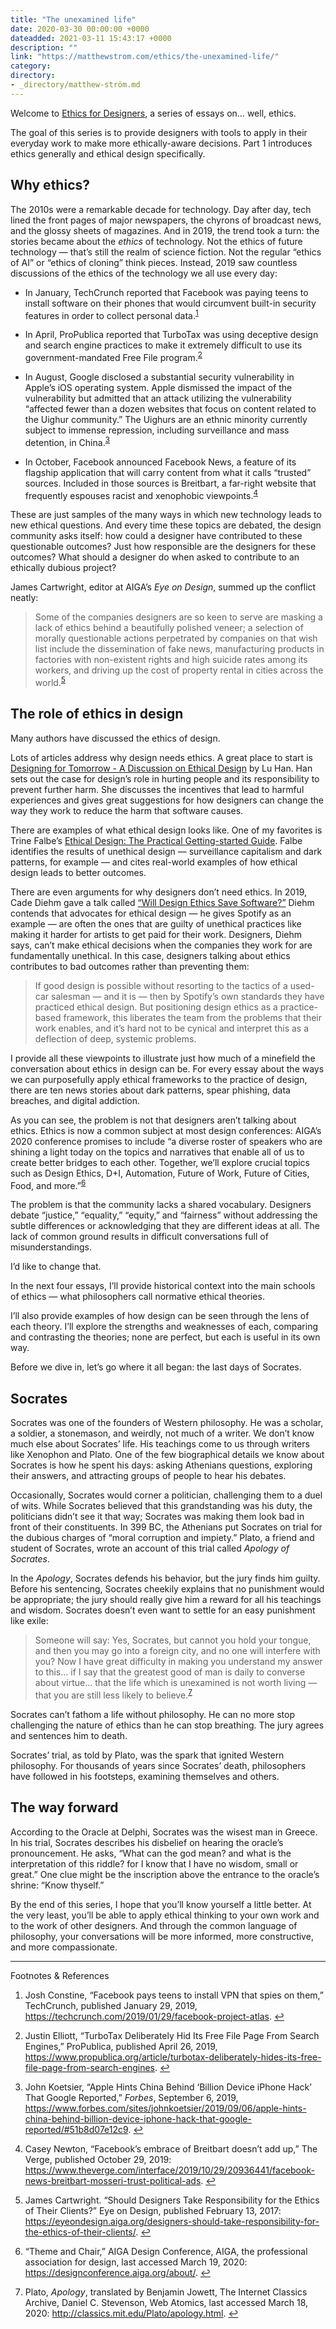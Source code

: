 ```yaml
---
title: "The unexamined life"
date: 2020-03-30 00:00:00 +0000
dateadded: 2021-03-11 15:43:17 +0000
description: ""
link: "https://matthewstrom.com/ethics/the-unexamined-life/"
category:
directory:
- _directory/matthew-ström.md
---
```

<div class="c--bg-gray-1 l--pad-s ethics--intro">
<p>Welcome to <a href="https://matthewstrom.com/ethics">Ethics for Designers</a>, a series of essays on… well, ethics.</p>
<p>The goal of this series is to provide designers with tools to apply in their everyday work to make more ethically-aware decisions. Part 1 introduces ethics generally and ethical design specifically.</p>
</div>
<h2 id="why-ethics%3F">Why ethics?</h2>
<div class="ethics--initial-graf"> 
<p>The 2010s were a remarkable decade for technology. Day after day, tech lined the front pages of major newspapers, the chyrons of broadcast news, and the glossy sheets of magazines. And in 2019, the trend took a turn: the stories became about the <em>ethics</em> of technology. Not the ethics of future technology — that’s still the realm of science fiction. Not the regular “ethics of AI” or “ethics of cloning” think pieces. Instead, 2019 saw countless discussions of the ethics of the technology we all use every day:</p>
</div>
<ul>
<li>
<p>In January, TechCrunch reported that Facebook was paying teens to install software on their phones that would circumvent built-in security features in order to collect personal data.<sup class="footnote-ref"><a href="#fn1" id="fnref1">1</a></sup></p>
</li>
<li>
<p>In April, ProPublica reported that TurboTax was using deceptive design and search engine practices to make it extremely difficult to use its government-mandated Free File program.<sup class="footnote-ref"><a href="#fn2" id="fnref2">2</a></sup></p>
</li>
<li>
<p>In August, Google disclosed a substantial security vulnerability in Apple’s iOS operating system. Apple dismissed the impact of the vulnerability but admitted that an attack utilizing the vulnerability “affected fewer than a dozen websites that focus on content related to the Uighur community.” The Uighurs are an ethnic minority currently subject to immense repression, including surveillance and mass detention, in China.<sup class="footnote-ref"><a href="#fn3" id="fnref3">3</a></sup></p>
</li>
<li>
<p>In October, Facebook announced Facebook News, a feature of its flagship application that will carry content from what it calls “trusted” sources. Included in those sources is Breitbart, a far-right website that frequently espouses racist and xenophobic viewpoints.<sup class="footnote-ref"><a href="#fn4" id="fnref4">4</a></sup></p>
</li>
</ul>
<p>These are just samples of the many ways in which new technology leads to new ethical questions. And every time these topics are debated, the design community asks itself: how could a designer have contributed to these questionable outcomes? Just how responsible are the designers for these outcomes? What should a designer do when asked to contribute to an ethically dubious project?</p>
<p>James Cartwright, editor at AIGA’s <em>Eye on Design</em>, summed up the conflict neatly:</p>
<blockquote>
<p>Some of the companies designers are so keen to serve are masking a lack of ethics behind a beautifully polished veneer; a selection of morally questionable actions perpetrated by companies on that wish list include the dissemination of fake news, manufacturing products in factories with non-existent rights and high suicide rates among its workers, and driving up the cost of property rental in cities across the world.<sup class="footnote-ref"><a href="#fn5" id="fnref5">5</a></sup></p>
</blockquote>
<h2 id="the-role-of-ethics-in-design">The role of ethics in design</h2>
<p>Many authors have discussed the ethics of design.</p>
<p>Lots of articles address why design needs ethics. A great place to start is <a href="https://spotify.design/articles/2019-01-18/designing-for-tomorrow-a-discussion-on-ethical-design/" target="_blank" rel="noopener">Designing for Tomorrow - A Discussion on Ethical Design</a> by Lu Han. Han sets out the case for design’s role in hurting people and its responsibility to prevent further harm. She discusses the incentives that lead to harmful experiences and gives great suggestions for how designers can change the way they work to reduce the harm that software causes.</p>
<p>There are examples of what ethical design looks like. One of my favorites is Trine Falbe’s <a href="https://www.smashingmagazine.com/2018/03/ethical-design-practical-getting-started-guide/" target="_blank" rel="noopener">Ethical Design: The Practical Getting-started Guide</a>. Falbe identifies the results of unethical design — surveillance capitalism and dark patterns, for example — and cites real-world examples of how ethical design leads to better outcomes.</p>
<p>There are even arguments for why designers don’t need ethics. In 2019, Cade Diehm gave a talk called <a href="https://slideslive.com/38919933/will-design-ethics-save-software" target="_blank" rel="noopener">“Will Design Ethics Save Software?”</a> Diehm contends that advocates for ethical design — he gives Spotify as an example — are often the ones that are guilty of unethical practices like making it harder for artists to get paid for their work. Designers, Diehm says, can’t make ethical decisions when the companies they work for are fundamentally unethical. In this case, designers talking about ethics contributes to bad outcomes rather than preventing them:</p>
<blockquote>
<p>If good design is possible without resorting to the tactics of a used-car salesman — and it is — then by Spotify’s own standards they have practiced ethical design. But positioning design ethics as a practice-based framework, this liberates the team from the problems that their work enables, and it’s hard not to be cynical and interpret this as a deflection of deep, systemic problems.</p>
</blockquote>
<p>I provide all these viewpoints to illustrate just how much of a minefield the conversation about ethics in design can be. For every essay about the ways we can purposefully apply ethical frameworks to the practice of design, there are ten news stories about dark patterns, spear phishing, data breaches, and digital addiction.</p>
<p>As you can see, the problem is not that designers aren’t talking about ethics. Ethics is now a common subject at most design conferences: AIGA’s 2020 conference promises to include “a diverse roster of speakers who are shining a light today on the topics and narratives that enable all of us to create better bridges to each other. Together, we’ll explore crucial topics such as Design Ethics, D+I, Automation, Future of Work, Future of Cities, Food, and more.”<sup class="footnote-ref"><a href="#fn6" id="fnref6">6</a></sup></p>
<p>The problem is that the community lacks a shared vocabulary. Designers debate “justice,” “equality,” “equity,” and “fairness” without addressing the subtle differences or acknowledging that they are different ideas at all. The lack of common ground results in difficult conversations full of misunderstandings.</p>
<p>I’d like to change that.</p>
<p>In the next four essays, I’ll provide historical context into the main schools of ethics — what philosophers call normative ethical theories.</p>
<p>I’ll also provide examples of how design can be seen through the lens of each theory. I’ll explore the strengths and weaknesses of each, comparing and contrasting the theories; none are perfect, but each is useful in its own way.</p>
<p>Before we dive in, let’s go where it all began: the last days of Socrates.</p>
<h2 id="socrates">Socrates</h2>
<p>Socrates was one of the founders of Western philosophy. He was a scholar, a soldier, a stonemason, and weirdly, not much of a writer. We don’t know much else about Socrates’ life. His teachings come to us through writers like Xenophon and Plato. One of the few biographical details we know about Socrates is how he spent his days: asking Athenians questions, exploring their answers, and attracting groups of people to hear his debates.</p>
<p>Occasionally, Socrates would corner a politician, challenging them to a duel of wits. While Socrates believed that this grandstanding was his duty, the politicians didn’t see it that way; Socrates was making them look bad in front of their constituents. In 399 BC, the Athenians put Socrates on trial for the dubious charges of “moral corruption and impiety.” Plato, a friend and student of Socrates, wrote an account of this trial called <em>Apology of Socrates</em>.</p>
<p>In the <em>Apology</em>, Socrates defends his behavior, but the jury finds him guilty. Before his sentencing, Socrates cheekily explains that no punishment would be appropriate; the jury should really give him a reward for all his teachings and wisdom. Socrates doesn’t even want to settle for an easy punishment like exile:</p>
<blockquote>
<p>Someone will say: Yes, Socrates, but cannot you hold your tongue, and then you may go into a foreign city, and no one will interfere with you? Now I have great difficulty in making you understand my answer to this… if I say that the greatest good of man is daily to converse about virtue… that the life which is unexamined is not worth living — that you are still less likely to believe.<sup class="footnote-ref"><a href="#fn7" id="fnref7">7</a></sup></p>
</blockquote>
<p>Socrates can’t fathom a life without philosophy. He can no more stop challenging the nature of ethics than he can stop breathing. The jury agrees and sentences him to death.</p>
<p>Socrates’ trial, as told by Plato, was the spark that ignited Western philosophy. For thousands of years since Socrates’ death, philosophers have followed in his footsteps, examining themselves and others.</p>
<h2 id="the-way-forward">The way forward</h2>
<p>According to the Oracle at Delphi, Socrates was the wisest man in Greece. In his trial, Socrates describes his disbelief on hearing the oracle’s pronouncement. He asks, “What can the god mean? and what is the interpretation of this riddle? for I know that I have no wisdom, small or great.” One clue might be the inscription above the entrance to the oracle’s shrine: “Know thyself.”</p>
<p>By the end of this series, I hope that you’ll know yourself a little better. At the very least, you’ll be able to apply ethical thinking to your own work and to the work of other designers. And through the common language of philosophy, your conversations will be more informed, more constructive, and more compassionate.</p>
<hr>
<section class="footnotes l--space-compact">
<div class="t--weight-bold l--pad-btm-s">Footnotes & References</div>
<ol class="footnotes-list">
<li id="fn1" class="footnote-item"><p>Josh Constine, “Facebook pays teens to install VPN that spies on them,” TechCrunch, published January 29, 2019, <a href="https://techcrunch.com/2019/01/29/facebook-project-atlas" target="_blank" rel="noopener">https://techcrunch.com/2019/01/29/facebook-project-atlas</a>. <a href="#fnref1" class="footnote-backref">↩︎</a></p>
</li>
<li id="fn2" class="footnote-item"><p>Justin Elliott, “TurboTax Deliberately Hid Its Free File Page From Search Engines,” ProPublica, published April 26, 2019, <a href="https://www.propublica.org/article/turbotax-deliberately-hides-its-free-file-page-from-search-engines" target="_blank" rel="noopener">https://www.propublica.org/article/turbotax-deliberately-hides-its-free-file-page-from-search-engines</a>. <a href="#fnref2" class="footnote-backref">↩︎</a></p>
</li>
<li id="fn3" class="footnote-item"><p>John Koetsier, “Apple Hints China Behind ‘Billion Device iPhone Hack’ That Google Reported,” <em>Forbes</em>, September 6, 2019, <a href="https://www.forbes.com/sites/johnkoetsier/2019/09/06/apple-hints-china-behind-billion-device-iphone-hack-that-google-reported/#51b8d07e12c9" target="_blank" rel="noopener">https://www.forbes.com/sites/johnkoetsier/2019/09/06/apple-hints-china-behind-billion-device-iphone-hack-that-google-reported/#51b8d07e12c9</a>. <a href="#fnref3" class="footnote-backref">↩︎</a></p>
</li>
<li id="fn4" class="footnote-item"><p>Casey Newton, “Facebook’s embrace of Breitbart doesn’t add up,” The Verge, published October 29, 2019: <a href="https://www.theverge.com/interface/2019/10/29/20936441/facebook-news-breitbart-mosseri-trust-political-ads" target="_blank" rel="noopener">https://www.theverge.com/interface/2019/10/29/20936441/facebook-news-breitbart-mosseri-trust-political-ads</a>. <a href="#fnref4" class="footnote-backref">↩︎</a></p>
</li>
<li id="fn5" class="footnote-item"><p>James Cartwright. “Should Designers Take Responsibility for the Ethics of Their Clients?” Eye on Design, published February 13, 2017:<a href="https://eyeondesign.aiga.org/designers-should-take-responsibility-for-the-ethics-of-their-clients/" target="_blank" rel="noopener"> https://eyeondesign.aiga.org/designers-should-take-responsibility-for-the-ethics-of-their-clients/</a>. <a href="#fnref5" class="footnote-backref">↩︎</a></p>
</li>
<li id="fn6" class="footnote-item"><p>“Theme and Chair,” AIGA Design Conference, AIGA, the professional association for design, last accessed March 19, 2020: <a href="https://designconference.aiga.org/about/" target="_blank" rel="noopener">https://designconference.aiga.org/about/</a>. <a href="#fnref6" class="footnote-backref">↩︎</a></p>
</li>
<li id="fn7" class="footnote-item"><p>Plato, <em>Apology</em>, translated by Benjamin Jowett, The Internet Classics Archive, Daniel C. Stevenson, Web Atomics, last accessed March 18, 2020: <a href="http://classics.mit.edu/Plato/apology.html" target="_blank" rel="noopener">http://classics.mit.edu/Plato/apology.html</a>. <a href="#fnref7" class="footnote-backref">↩︎</a></p>
</li>
</ol>
</section>
